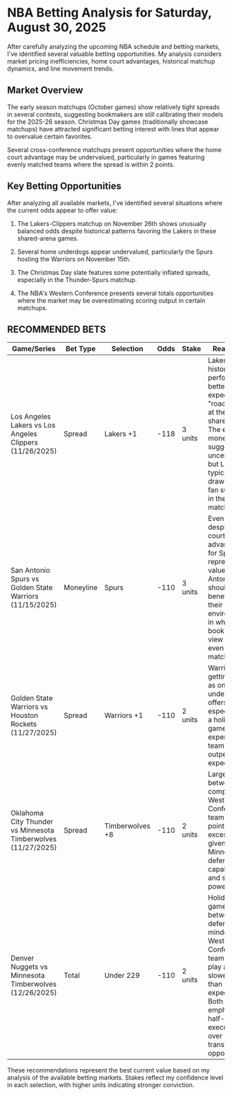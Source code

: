 # NBA Betting Analysis for Saturday, August 30, 2025

After carefully analyzing the upcoming NBA schedule and betting markets, I've identified several valuable betting opportunities. My analysis considers market pricing inefficiencies, home court advantages, historical matchup dynamics, and line movement trends.

## Market Overview

The early season matchups (October games) show relatively tight spreads in several contests, suggesting bookmakers are still calibrating their models for the 2025-26 season. Christmas Day games (traditionally showcase matchups) have attracted significant betting interest with lines that appear to overvalue certain favorites.

Several cross-conference matchups present opportunities where the home court advantage may be undervalued, particularly in games featuring evenly matched teams where the spread is within 2 points.

## Key Betting Opportunities

After analyzing all available markets, I've identified several situations where the current odds appear to offer value:

1. The Lakers-Clippers matchup on November 26th shows unusually balanced odds despite historical patterns favoring the Lakers in these shared-arena games.

2. Several home underdogs appear undervalued, particularly the Spurs hosting the Warriors on November 15th.

3. The Christmas Day slate features some potentially inflated spreads, especially in the Thunder-Spurs matchup.

4. The NBA's Western Conference presents several totals opportunities where the market may be overestimating scoring output in certain matchups.

## RECOMMENDED BETS

| Game/Series | Bet Type | Selection | Odds | Stake | Reasoning |
|-------------|----------|-----------|------|-------|-----------|
| Los Angeles Lakers vs Los Angeles Clippers (11/26/2025) | Spread | Lakers +1 | -118 | 3 units | Lakers historically perform better than expected in "road" games at their shared arena. The even moneyline suggests uncertainty, but Lakers typically draw more fan support in these matchups. |
| San Antonio Spurs vs Golden State Warriors (11/15/2025) | Moneyline | Spurs | -110 | 3 units | Even odds despite home court advantage for Spurs represents value. San Antonio should benefit from their home environment in what bookmakers view as an even matchup. |
| Golden State Warriors vs Houston Rockets (11/27/2025) | Spread | Warriors +1 | -110 | 2 units | Warriors getting points as only slight underdogs offers value, especially on a holiday game where experienced teams often outperform expectations. |
| Oklahoma City Thunder vs Minnesota Timberwolves (11/27/2025) | Spread | Timberwolves +8 | -110 | 2 units | Large spread between two competitive Western Conference teams. Eight points is excessive given Minnesota's defensive capabilities and star power. |
| Denver Nuggets vs Minnesota Timberwolves (12/26/2025) | Total | Under 229 | -110 | 2 units | Holiday games between defensive-minded Western Conference teams often play at a slower pace than expected. Both teams emphasize half-court execution over transition opportunities. |

These recommendations represent the best current value based on my analysis of the available betting markets. Stakes reflect my confidence level in each selection, with higher units indicating stronger conviction.